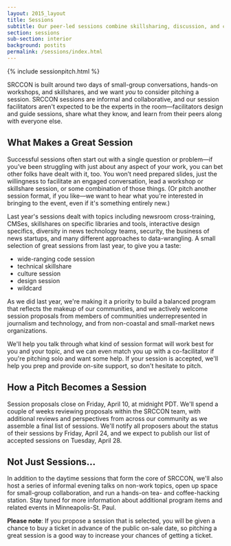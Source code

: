 ```yaml
---
layout: 2015_layout
title: Sessions
subtitle: Our peer-led sessions combine skillsharing, discussion, and collaboration. Proposals are open through April 10!
section: sessions
sub-section: interior
background: postits
permalink: /sessions/index.html
---
```

{% include sessionpitch.html %}

SRCCON is built around two days of small-group conversations, hands-on workshops, and skillshares, and we want *you* to consider pitching a session. SRCCON sessions are informal and collaborative, and our session facilitators aren't expected to be the experts in the room—facilitators design and guide sessions, share what they know, and learn from their peers along with everyone else.

## What Makes a Great Session
Successful sessions often start out with a single question or problem—if you’ve been struggling with just about any aspect of your work, you can bet other folks have dealt with it, too. You won’t need prepared slides, just the willingness to facilitate an engaged conversation, lead a workshop or skillshare session, or some combination of those things. (Or pitch another session format, if you like—we want to hear what you're interested in bringing to the event, even if it's something entirely new.)

Last year's sessions dealt with topics including newsroom cross-training, CMSes, skillshares on specific libraries and tools, interactive design specifics, diversity in news technology teams, security, the business of news startups, and many different approaches to data-wrangling. A small selection of great sessions from last year, to give you a taste:

* wide-ranging code session
* technical skillshare
* culture session
* design session
* wildcard

As we did last year, we're making it a priority to build a balanced program that reflects the makeup of our communities, and we actively welcome session proposals from members of communities underrepresented in journalism and technology, and from non-coastal and small-market news organizations.

We'll help you talk through what kind of session format will work best for you and your topic, and we can even match you up with a co-facilitator if you're pitching solo and want some help. If your session is accepted, we'll help you prep and provide on-site support, so don't hesitate to pitch.

## How a Pitch Becomes a Session
Session proposals close on Friday, April 10, at midnight PDT. We'll spend a couple of weeks reviewing proposals within the SRCCON team, with additional reviews and perspectives from across our community as we assemble a final list of sessions. We'll notify all proposers about the status of their sessions by Friday, April 24, and we expect to publish our list of accepted sessions on Tuesday, April 28.

## Not Just Sessions…
In addition to the daytime sessions that form the core of SRCCON, we'll also host a series of informal evening talks on non-work topics, open up space for small-group collaboration, and run a hands-on tea- and coffee-hacking station. Stay tuned for more information about additional program items and related events in Minneapolis-St. Paul.

**Please note**: If you propose a session that is selected, you will be given a chance to buy a ticket in advance of the public on-sale date, so pitching a great session is a good way to increase your chances of getting a ticket.

